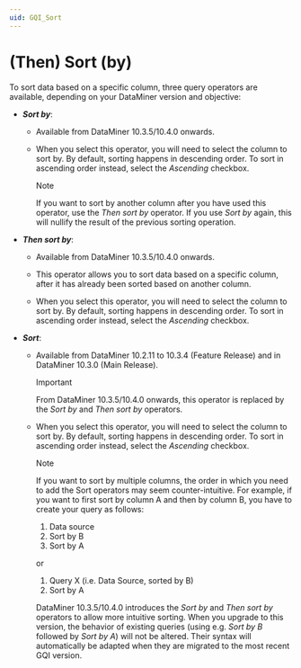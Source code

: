 ```yaml
---
uid: GQI_Sort
---
```


# (Then) Sort (by)

To sort data based on a specific column, three query operators are available, depending on your DataMiner version and objective:

- ***Sort by***:

  - Available from DataMiner 10.3.5/10.4.0 onwards<!--  RN 35807 & 35834 -->.

  - When you select this operator, you will need to select the column to sort by. By default, sorting happens in descending order. To sort in ascending order instead, select the *Ascending* checkbox.

    > [!NOTE]
    > If you want to sort by another column after you have used this operator, use the *Then sort by* operator. If you use *Sort by* again, this will nullify the result of the previous sorting operation.

- ***Then sort by***:

  - Available from DataMiner 10.3.5/10.4.0 onwards. <!--  RN 35807 & 35834 -->

  - This operator allows you to sort data based on a specific column, after it has already been sorted based on another column.

  - When you select this operator, you will need to select the column to sort by. By default, sorting happens in descending order. To sort in ascending order instead, select the *Ascending* checkbox.

- ***Sort***:

  - Available from DataMiner 10.2.11 to 10.3.4 (Feature Release) and in DataMiner 10.3.0 (Main Release).

    > [!IMPORTANT]
    > From DataMiner 10.3.5/10.4.0 onwards, this operator is replaced by the *Sort by* and *Then sort by* operators.

  - When you select this operator, you will need to select the column to sort by. By default, sorting happens in descending order. To sort in ascending order instead, select the *Ascending* checkbox.

    > [!NOTE]
    > If you want to sort by multiple columns, the order in which you need to add the Sort operators may seem counter-intuitive. For example, if you want to first sort by column A and then by column B, you have to create your query as follows:
    >
    > 1. Data source
    > 1. Sort by B
    > 1. Sort by A
    >
    > or
    >
    > 1. Query X (i.e. Data Source, sorted by B)
    > 1. Sort by A
    >
    > DataMiner 10.3.5/10.4.0 introduces the *Sort by* and *Then sort by* operators to allow more intuitive sorting. When you upgrade to this version, the behavior of existing queries (using e.g. *Sort by B* followed by *Sort by A*) will not be altered. Their syntax will automatically be adapted when they are migrated to the most recent GQI version.
